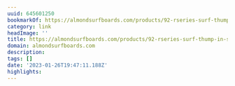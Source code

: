 ```yaml
---
uuid: 645601250
bookmarkOf: https://almondsurfboards.com/products/92-rseries-surf-thump-in-store?_kx=WJeE3QQCOcj1C5-kKTUTnVQwLixGXGjdFW4dPGeJnNo%3D.Hb5zTY
category: link
headImage: ''
title: https://almondsurfboards.com/products/92-rseries-surf-thump-in-store?_kx=WJeE3QQCOcj1C5-kKTUTnVQwLixGXGjdFW4dPGeJnNo%3D.Hb5zTY
domain: almondsurfboards.com
description:
tags: []
date: '2023-01-26T19:47:11.188Z'
highlights:
---
```



